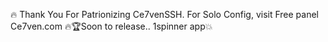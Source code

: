 🔥 Thank You For Patrionizing Ce7venSSH. For Solo Config, visit Free panel Ce7ven.com 🔥🏆Soon to release.. 1spinner app💥
